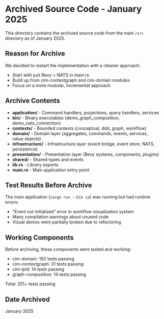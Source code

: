 # Archived Source Code - January 2025

This directory contains the archived source code from the main `/src` directory as of January 2025.

## Reason for Archive

We decided to restart the implementation with a cleaner approach:
- Start with just Bevy + NATS in main.rs
- Build up from cim-contextgraph and cim-domain modules
- Focus on a more modular, incremental approach

## Archive Contents

- **application/** - Command handlers, projections, query handlers, services
- **bin/** - Binary executables (demo_graph_composition, demo_nats_connection)
- **contexts/** - Bounded contexts (conceptual, ddd, graph, workflow)
- **domain/** - Domain layer (aggregates, commands, events, services, value objects)
- **infrastructure/** - Infrastructure layer (event bridge, event store, NATS, persistence)
- **presentation/** - Presentation layer (Bevy systems, components, plugins)
- **shared/** - Shared types and events
- **lib.rs** - Library exports
- **main.rs** - Main application entry point

## Test Results Before Archive

The main application (`cargo run --bin ia`) was running but had runtime errors:
- "Event not initialized" error in workflow visualization system
- Many compilation warnings about unused code
- Visual demos were partially broken due to refactoring

## Working Components

Before archiving, these components were tested and working:
- cim-domain: 192 tests passing
- cim-contextgraph: 31 tests passing
- cim-ipld: 14 tests passing
- graph-composition: 14 tests passing

Total: 251+ tests passing

## Date Archived

January 2025

